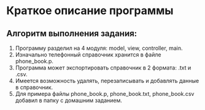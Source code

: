 # **Краткое описание программы**

## Алгоритм выполнения задания:
1. Программу разделил на 4 модуля: model, view, controller, main.
2. Изначально телефонный справочник хранится в файле phone_book.p.
3. Программа может экспортировать справочник в 2 формата: .txt и .csv.
4. Имеется возможность удалять, перезаписывать и добавлять данные в справочник.
5. Для примера файлы phone_book.p, phone_book.txt, phone_book.csv добавил в папку с домашним заданием.
